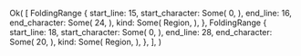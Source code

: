Ok(
    [
        FoldingRange {
            start_line: 15,
            start_character: Some(
                0,
            ),
            end_line: 16,
            end_character: Some(
                24,
            ),
            kind: Some(
                Region,
            ),
        },
        FoldingRange {
            start_line: 18,
            start_character: Some(
                0,
            ),
            end_line: 28,
            end_character: Some(
                20,
            ),
            kind: Some(
                Region,
            ),
        },
    ],
)